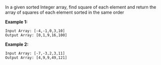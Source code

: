 In a given sorted Integer array, find square of each element and return the array of squares of each element sorted in the same order

**Example 1:**
```
Input Array: [-4,-1,0,3,10]
Output Array: [0,1,9,16,100] 
```

**Example 2:**
```
Input Array: [-7,-3,2,3,11]
Output Array: [4,9,9,49,121]
```
